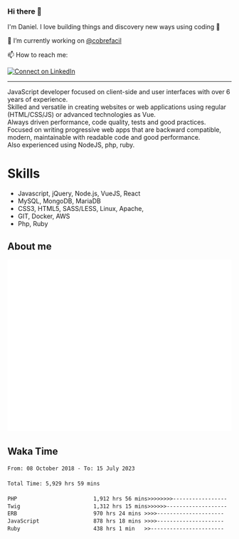 ### Hi there 👋

I'm Daniel. I love building things and discovery new ways using coding :raised_hands: 

🔭 I’m currently working on [@cobrefacil](https://www.cobrefacil.com.br/)

📫 How to reach me:

[![Connect on LinkedIn](https://img.shields.io/badge/--linkedin?label=LinkedIn&logo=LinkedIn&style=social)](https://www.linkedin.com/in/daniel-cerverizzo/)

---

JavaScript developer focused on client-side and user interfaces with over 6 years of experience.  
Skilled and versatile in creating websites or web applications using regular (HTML/CSS/JS) or advanced technologies as Vue.  
Always driven performance, code quality, tests and good practices.  
 Focused on writing progressive web apps that are backward compatible, modern, maintainable with readable code and good performance.  
Also experienced using NodeJS, php, ruby. 


# Skills

 - Javascript, jQuery, Node.js, VueJS, React
 - MySQL, MongoDB, MariaDB    
 - CSS3, HTML5, SASS/LESS,  Linux, Apache,
 - GIT, Docker, AWS
 - Php, Ruby

## About me

![Metrics](/github-metrics.svg)

## Waka Time

<!--START_SECTION:waka-->

```txt
From: 08 October 2018 - To: 15 July 2023

Total Time: 5,929 hrs 59 mins

PHP                        1,912 hrs 56 mins>>>>>>>>-----------------   32.26 %
Twig                       1,312 hrs 15 mins>>>>>>-------------------   22.13 %
ERB                        970 hrs 24 mins >>>>---------------------   16.36 %
JavaScript                 878 hrs 18 mins >>>>---------------------   14.81 %
Ruby                       438 hrs 1 min   >>-----------------------   07.39 %
```

<!--END_SECTION:waka-->

